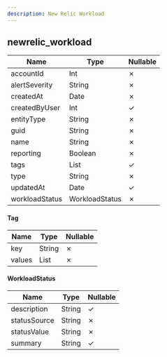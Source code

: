 ```yaml
---
description: New Relic Workload
---
```

newrelic_workload
-----------------

| **Name**       | **Type**       | **Nullable** |
| -------------- | -------------- | ------------ |
| accountId      | Int            | &cross;      |
| alertSeverity  | String         | &cross;      |
| createdAt      | Date           | &cross;      |
| createdByUser  | Int            | &check;      |
| entityType     | String         | &cross;      |
| guid           | String         | &cross;      |
| name           | String         | &cross;      |
| reporting      | Boolean        | &cross;      |
| tags           | List<Tag>      | &check;      |
| type           | String         | &cross;      |
| updatedAt      | Date           | &check;      |
| workloadStatus | WorkloadStatus | &cross;      |

#### Tag
| **Name** | **Type**     | **Nullable** |
| -------- | ------------ | ------------ |
| key      | String       | &cross;      |
| values   | List<String> | &cross;      |

#### WorkloadStatus
| **Name**     | **Type** | **Nullable** |
| ------------ | -------- | ------------ |
| description  | String   | &check;      |
| statusSource | String   | &cross;      |
| statusValue  | String   | &cross;      |
| summary      | String   | &check;      |
